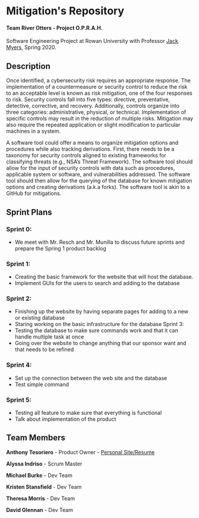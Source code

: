 # Mitigation's Repository
#### Team River Otters - Project O.P.R.A.H.
Software Engineering Project at Rowan University with Professor [Jack Myers](http://jackmyers.info), Spring 2020.

## Description
Once identified, a cybersecurity risk requires an appropriate response. The implementation of a countermeasure or security control to reduce the risk to an acceptable level is known as risk mitigation, one of the four responses to risk. Security controls fall into five types: directive, preventative, detective, corrective, and recovery. Additionally, controls organize into three categories: administrative, physical, or technical. Implementation of specific controls may result in the reduction of multiple risks. Mitigation may also require the repeated application or slight modification to particular machines in a system.

A software tool could offer a means to organize mitigation options and procedures while also tracking derivations. First, there needs to be a taxonomy for security controls aligned to existing frameworks for classifying threats (e.g., NSA’s Threat Framework). The software tool should allow for the input of security controls with data such as procedures, applicable system or software, and vulnerabilities addressed. The software tool should then allow for the querying of the database for known mitigation options and creating derivations (a.k.a forks). The software tool is akin to a GitHub for mitigations.

## Sprint Plans
### Sprint 0:
-	We meet with Mr. Resch and Mr. Munilla to discuss future sprints and prepare the Spring 1 product backlog
### Sprint 1:
-	Creating the basic framework for the website that will host the database.
-	Implement GUIs for the users to search and adding to the database
### Sprint 2:
-	Finishing up the website by having separate pages for adding to a new or existing database
-	Staring working on the basic infrastructure for the database
Sprint 3:
-	Testing the database to make sure commands work and that it can handle multiple task at once
-	Going over the website to change anything that our sponsor want and that needs to be refined
### Sprint 4:
-	Set up the connection between the web site and the database
-	Test simple command
### Sprint 5:
-	Testing all feature to make sure that everything is functional
-	Talk about implementation of the product

## Team Members
**Anthony Tesoriero** - Product Owner - [Personal Site/Resume](http://anttes.com)

**Alyssa Indriso** - Scrum Master

**Michael Burke** - Dev Team

**Kristen Stansfield** - Dev Team

**Theresa Morris** - Dev Team

**David Glennan** - Dev Team
